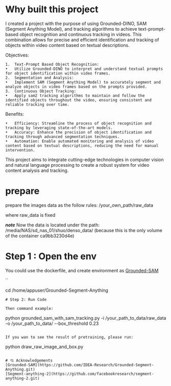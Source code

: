 # Why built this project

I created a project with the purpose of using Grounded-DINO, SAM (Segment Anything Model), and tracking algorithms to achieve text-prompt-based object recognition and continuous tracking in videos. This combination allows for precise and efficient identification and tracking of objects within video content based on textual descriptions.

Objectives:

	1.	Text-Prompt Based Object Recognition:
	•	Utilize Grounded-DINO to interpret and understand textual prompts for object identification within video frames.
	2.	Segmentation and Analysis:
	•	Implement SAM (Segment Anything Model) to accurately segment and analyze objects in video frames based on the prompts provided.
	3.	Continuous Object Tracking:
	•	Apply sam2 tracking algorithms to maintain and follow the identified objects throughout the video, ensuring consistent and reliable tracking over time.

Benefits:

	•	Efficiency: Streamline the process of object recognition and tracking by leveraging state-of-the-art models.
	•	Accuracy: Enhance the precision of object identification and tracking through advanced segmentation techniques.
	•	Automation: Enable automated monitoring and analysis of video content based on textual descriptions, reducing the need for manual intervention.

This project aims to integrate cutting-edge technologies in computer vision and natural language processing to create a robust system for video content analysis and tracking.


# prepare
prepare the images data as the follow rules:
/your_own_path/raw_data

where raw_data is fixed

***note***
Now the data is located under the path: /media/NAS/sd_nas_01/shuo/denso_data/ (because this is the only volume of the container ca9bb3230d4e)

# Step 1 : Open the env
You could use the dockerfile, and create environment as [Grounded-SAM](https://github.com/IDEA-Research/Grounded-Segment-Anything.git)

``

cd /home/appuser/Grounded-Segment-Anything
```
# Step 2: Run Code

Then command example:
```
python grounded_sam_with_sam_tracking.py -i /your_path_to_data/raw_data -o /your_path_to_data/ --box_threshold 0.23

```

If you wan to see the result of pretraining, please run:
```
python draw_raw_image_and_box.py
```

# 💘 Acknowledgements
[Grounded-SAM](https://github.com/IDEA-Research/Grounded-Segment-Anything.git)
[Segment-anything-2](https://github.com/facebookresearch/segment-anything-2.git)



